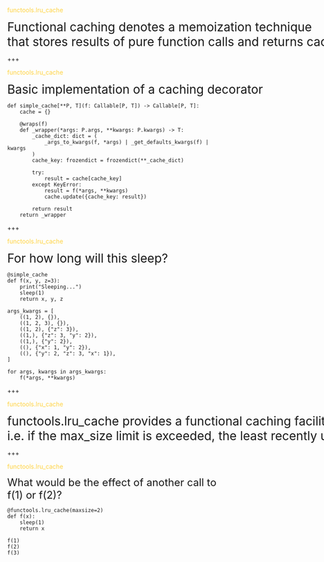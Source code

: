 <span style="color: #ffd343;">functools.lru_cache</span>

<span class="fragment" style="font-size: 28px;"><span style="white-space: nowrap">Functional caching denotes a memoization technique <br/>that stores results of pure function calls and returns cached results for the same inputs.
</span>

+++

<span style="color: #ffd343;">functools.lru_cache</span>

<span style="font-size: 28px;"><span style="white-space: nowrap">Basic implementation of a caching decorator</span>

<pre>
<code class="python">def simple_cache[**P, T](f: Callable[P, T]) -> Callable[P, T]:
    cache = {}

    @wraps(f)
    def _wrapper(*args: P.args, **kwargs: P.kwargs) -> T:
        _cache_dict: dict = (
			_args_to_kwargs(f, *args) | _get_defaults_kwargs(f) | kwargs
		)
        cache_key: frozendict = frozendict(**_cache_dict)

        try:
            result = cache[cache_key]
        except KeyError:
            result = f(*args, **kwargs)
            cache.update({cache_key: result})

        return result
    return _wrapper
</code></pre>


+++

<span style="color: #ffd343;">functools.lru_cache</span>

<span style="font-size: 28px;"><span style="white-space: nowrap">For how long will this sleep?</span>

<pre><code>@simple_cache
def f(x, y, z=3):
    print("Sleeping...")
    sleep(1)
    return x, y, z

args_kwargs = [
    ((1, 2), {}),
    ((1, 2, 3), {}),
    ((1, 2), {"z": 3}),
    ((1,), {"z": 3, "y": 2}),
    ((1,), {"y": 2}),
    ((), {"x": 1, "y": 2}),
    ((), {"y": 2, "z": 3, "x": 1}),
]

for args, kwargs in args_kwargs:
    f(*args, **kwargs)
</code></pre>


+++

<span style="color: #ffd343;">functools.lru_cache</span>

<span style="font-size: 28px;white-space: nowrap">
functools.lru_cache provides a functional caching facility with a max_size limit;<br/>
i.e. if the max_size limit is exceeded, the least recently used entry is popped off the cache.
</span>

+++

<span style="color: #ffd343;">functools.lru_cache</span>

<span style="font-size: 24px;text-align: left">What would be the effect of another call to f(1) or f(2)?</span>

<pre>
<code>@functools.lru_cache(maxsize=2)
def f(x):
    sleep(1)
    return x

f(1)
f(2)
f(3)
</code>
</pre>

